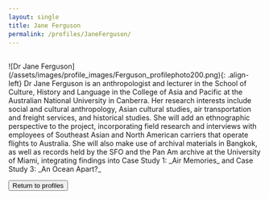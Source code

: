 ```yaml
---
layout: single
title: Jane Ferguson
permalink: /profiles/JaneFerguson/
---
```

<br>
![Dr Jane Ferguson](/assets/images/profile_images/Ferguson_profilephoto200.png){: .align-left}
Dr Jane Ferguson is an anthropologist and lecturer in the School of Culture, History and Language in the College of Asia and Pacific at the Australian National University in Canberra. Her research interests include social and cultural anthropology, Asian cultural studies, air transportation and freight services, and historical studies. She will add an ethnographic perspective to the project, incorporating field research and interviews with employees of Southeast Asian and North American carriers that operate flights to Australia. She will also make use of archival materials in Bangkok, as well as records held by the SFO and the Pan Am archive at the University of Miami, integrating findings into Case Study 1: _Air Memories_ and Case Study 3: _An Ocean Apart?_

<p><a href="http://www.heritageoftheair.org.au/profiles"><button class="button">Return to profiles</button></a></p>
